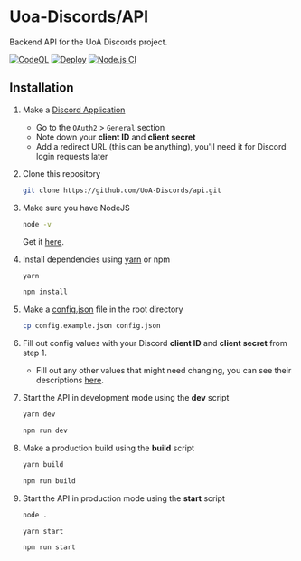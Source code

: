 # Uoa-Discords/API

Backend API for the UoA Discords project.

[![CodeQL](https://github.com/UoA-Discords/api/actions/workflows/codeql-analysis.yml/badge.svg)](https://github.com/UoA-Discords/api/actions/workflows/codeql-analysis.yml)
[![Deploy](https://github.com/UoA-Discords/api/actions/workflows/deploy.yml/badge.svg)](https://github.com/UoA-Discords/api/actions/workflows/deploy.yml)
[![Node.js CI](https://github.com/UoA-Discords/api/actions/workflows/node.js.yml/badge.svg)](https://github.com/UoA-Discords/api/actions/workflows/node.js.yml)

## Installation

1. Make a [Discord Application](https://discord.com/developers/applications)
    - Go to the `OAuth2` > `General` section
    - Note down your **client ID** and **client secret**
    - Add a redirect URL (this can be anything), you'll need it for Discord login requests later
1. Clone this repository
    ```sh
    git clone https://github.com/UoA-Discords/api.git
    ```
1. Make sure you have NodeJS
    ```sh
    node -v
    ```
    Get it [here](https://nodejs.org/).
1. Install dependencies using [yarn](https://yarnpkg.com/) or npm

    ```sh
    yarn
    ```

    ```sh
    npm install
    ```

1. Make a [config.json](./config.json) file in the root directory
    ```sh
    cp config.example.json config.json
    ```
1. Fill out config values with your Discord **client ID** and **client secret** from step 1.
    - Fill out any other values that might need changing, you can see their descriptions [here](./src/global/Config.ts).
1. Start the API in development mode using the **dev** script

    ```sh
    yarn dev
    ```

    ```sh
    npm run dev
    ```

1. Make a production build using the **build** script

    ```sh
    yarn build
    ```

    ```sh
    npm run build
    ```

1. Start the API in production mode using the **start** script

    ```sh
    node .
    ```

    ```sh
    yarn start
    ```

    ```sh
    npm run start
    ```
